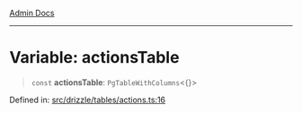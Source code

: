 [Admin Docs](/)

***

# Variable: actionsTable

> `const` **actionsTable**: `PgTableWithColumns`\<\{\}\>

Defined in: [src/drizzle/tables/actions.ts:16](https://github.com/PalisadoesFoundation/talawa-api/blob/5c2e90552414053c7e52a1a2621c3724f43bf6ad/src/drizzle/tables/actions.ts#L16)
